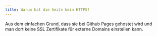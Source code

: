 ```yaml
---
title: Warum hat die Seite kein HTTPS?
---
```

Aus dem einfachen Grund, dass sie bei Github Pages gehostet wird und man dort keine SSL Zertifikate für externe Domains einstellen kann. 